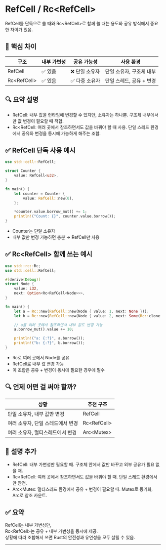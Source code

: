 # RefCell / Rc<RefCell<T>>
RefCell<T>를 단독으로 쓸 때와 Rc<RefCell<T>>로 함께 쓸 때는 용도와 공유 방식에서 중요한 차이가 있음.

## 🧠 핵심 차이
| 구조               | 내부 가변성 | 공유 가능성     | 사용 환경            |
|--------------------|-------------|------------------|-----------------------|
| RefCell<T>         | ✅ 있음     | ❌ 단일 소유자   | 단일 소유자, 구조체 내부 |
| Rc<RefCell<T>>     | ✅ 있음     | ✅ 다중 소유자   | 단일 스레드, 공유 + 변경 |

## 🔍 요약 설명
- RefCell<T>: 내부 값을 런타임에 변경할 수 있지만, 소유자는 하나뿐. 구조체 내부에서만 값 변경이 필요할 때 적합.
- Rc<RefCell<T>: 여러 곳에서 참조하면서도 값을 바꿔야 할 때 사용. 단일 스레드 환경에서 공유와 변경을 동시에 가능하게 해주는 조합.

## ✅ RefCell<T> 단독 사용 예시
```rust
use std::cell::RefCell;

struct Counter {
    value: RefCell<u32>,
}

fn main() {
    let counter = Counter {
        value: RefCell::new(0),
    };

    *counter.value.borrow_mut() += 1;
    println!("Count: {}", counter.value.borrow());
}
```

- Counter는 단일 소유자
- 내부 값만 변경 가능하면 충분 → RefCell<T>만 사용

## ✅ Rc<RefCell<T>> 함께 쓰는 예시
```rust
use std::rc::Rc;
use std::cell::RefCell;

#[derive(Debug)]
struct Node {
    value: i32,
    next: Option<Rc<RefCell<Node>>>,
}

fn main() {
    let a = Rc::new(RefCell::new(Node { value: 1, next: None }));
    let b = Rc::new(RefCell::new(Node { value: 2, next: Some(Rc::clone(&a)) }));

    // a를 여러 곳에서 참조하면서 내부 값도 변경 가능
    a.borrow_mut().value += 10;

    println!("a: {:?}", a.borrow());
    println!("b: {:?}", b.borrow());
}
```
- Rc로 여러 곳에서 Node를 공유
- RefCell로 내부 값 변경 가능
- 이 조합은 공유 + 변경이 동시에 필요한 경우에 필수

## 🔍 언제 어떤 걸 써야 할까?
| 상황                         | 추천 구조             |
|------------------------------|------------------------|
| 단일 소유자, 내부 값만 변경     | RefCell<T>             |
| 여러 소유자, 단일 스레드에서 변경 | Rc<RefCell<T>>         |
| 여러 소유자, 멀티스레드에서 변경 | Arc<Mutex<T>>          |

## 🧠 설명 추가
- RefCell<T>: 내부 가변성만 필요할 때. 구조체 안에서 값만 바꾸고 외부 공유가 필요 없을 때.
- Rc<RefCell<T>: 여러 곳에서 참조하면서도 값을 바꿔야 할 때. 단일 스레드 환경에서만 안전.
- Arc<Mutex<T>: 멀티스레드 환경에서 공유 + 변경이 필요할 때. Mutex로 동기화, Arc로 참조 카운트.

## ✅ 요약
RefCell<T>는 내부 가변성만,  
Rc<RefCell<T>>는 공유 + 내부 가변성을 동시에 제공.  
상황에 따라 조합해서 쓰면 Rust의 안전성과 유연성을 모두 살릴 수 있음.  

---



